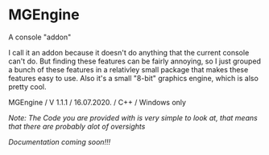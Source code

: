 # MGEngine
A console "addon"

I call it an addon because it doesn't do anything that the current console can't do. But finding these features can be fairly annoying, so I just grouped a bunch of these features in a relativley small package that makes these features easy to use.
Also it's a small "8-bit" graphics engine, which is also pretty cool.

MGEngine / V 1.1.1 / 16.07.2020. / C++ / Windows only

*Note: The Code you are provided with is very simple to look at, that means that there are probably alot of oversights*

*Documentation coming soon!!!*
